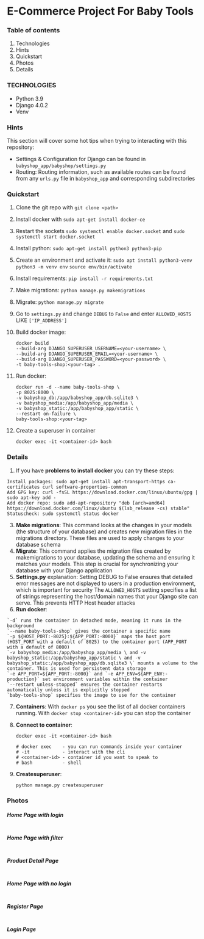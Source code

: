 # E-Commerce Project For Baby Tools

### Table of contents

1. Technologies
2. Hints
3. Quickstart
4. Photos
5. Details

### TECHNOLOGIES

- Python 3.9
- Django 4.0.2
- Venv

### Hints

This section will cover some hot tips when trying to interacting with this repository:

- Settings & Configuration for Django can be found in `babyshop_app/babyshop/settings.py`
- Routing: Routing information, such as available routes can be found from any `urls.py` file in `babyshop_app` and corresponding subdirectories

### Quickstart

1. Clone the git repo with `git clone <path>`
2. Install docker with `sudo apt-get install docker-ce`
3. Restart the sockets `sudo systemctl enable docker.socket` and `sudo systemctl start docker.socket`
4. Install python: `sudo apt-get install python3 python3-pip`
5. Create an environment and activate it: `sudo apt install python3-venv` `python3 -m venv env` `source env/bin/activate`
6. Install requirements: `pip install -r requirements.txt`
7. Make migrations: `python manage.py makemigrations`
8. Migrate: `python manage.py migrate`
9. Go to `settings.py` and change `DEBUG` to `False` and enter `ALLOWED_HOSTS` LIKE `['IP_ADDRESS']`
10. Build docker image:
    
    ```
    docker build
    --build-arg DJANGO_SUPERUSER_USERNAME=<your-username> \
    --build-arg DJANGO_SUPERUSER_EMAIL=<your-username> \
    --build-arg DJANGO_SUPERUSER_PASSWORD=<your-password> \
    -t baby-tools-shop:<your-tag> .
    ```
    
12. Run docker:
    
    ```
    docker run -d --name baby-tools-shop \
    -p 8025:8000 \
    -v babyshop_db:/app/babyshop_app/db.sqlite3 \
    -v babyshop_media:/app/babyshop_app/media \
    -v babyshop_static:/app/babyshop_app/static \
    --restart on-failure \
    baby-tools-shop:<your-tag>
    ```
    
14. Create a superuser in container
    
    ```
    docker exec -it <container-id> bash
    ```

  

### Details

1. If you have **problems to install docker** you can try these steps:

  ```
  Install packages: sudo apt-get install apt-transport-https ca-certificates curl software-properties-common
  Add GPG key: curl -fsSL https://download.docker.com/linux/ubuntu/gpg | sudo apt-key add -
  Add docker repo: sudo add-apt-repository "deb [arch=amd64] https://download.docker.com/linux/ubuntu $(lsb_release -cs) stable"
  Statuscheck: sudo systemctl status docker
  ```

3. **Make migrations**: This command looks at the changes in your models (the structure of your database) and creates new migration files in the migrations directory. These files are used to apply changes to your database schema
4. **Migrate**: This command applies the migration files created by makemigrations to your database, updating the schema and ensuring it matches your models. This step is crucial for synchronizing your database with your Django application
5. **Settings.py** explanation: 
    Setting DEBUG to False ensures that detailed error messages are not displayed to users in a production environment, which is important for security
    The `ALLOWED_HOSTS` setting specifies a list of strings representing the host/domain names that your Django site can serve. This prevents HTTP Host header attacks
6. **Run docker**:
   
  ```
  `-d` runs the container in detached mode, meaning it runs in the background
  `--name baby-tools-shop` gives the container a specific name
  `-p ${HOST_PORT:-8025}:${APP_PORT:-8000}` maps the host port (HOST_PORT with a default of 8025) to the container port (APP_PORT with a default of 8000)
  `-v babyshop_media:/app/babyshop_app/media \ and -v babyshop_static:/app/babyshop_app/static \ and -v babyshop_static:/app/babyshop_app/db.sqlite3 \` mounts a volume to the container. This is used for persistent data storage
  `-e APP_PORT=${APP_PORT:-8000}` and `-e APP_ENV=${APP_ENV:-production}` set environment variables within the container
  `--restart unless-stopped` ensures the container restarts automatically unless it is explicitly stopped
  `baby-tools-shop` specifies the image to use for the container
  ```

7. **Containers**: With `docker ps` you see the list of all docker containers running. With `docker stop <container-id>` you can stop the container
8. **Connect to container**:
   
    ```
    docker exec -it <container-id> bash

    # docker exec    - you can run commands inside your container
    # -it            - interact with the cli
    # <container-id> - container id you want to speak to
    # bash           - shell
    ```
9. **Createsuperuser**:
    ```
    python manage.py createsuperuser
    ```
    
### Photos

##### Home Page with login

<img alt="" src="https://github.com/MET-DEV/Django-E-Commerce/blob/master/project_images/capture_20220323080815407.jpg"></img>
##### Home Page with filter
<img alt="" src="https://github.com/MET-DEV/Django-E-Commerce/blob/master/project_images/capture_20220323080840305.jpg"></img>
##### Product Detail Page
<img alt="" src="https://github.com/MET-DEV/Django-E-Commerce/blob/master/project_images/capture_20220323080934541.jpg"></img>

##### Home Page with no login
<img alt="" src="https://github.com/MET-DEV/Django-E-Commerce/blob/master/project_images/capture_20220323080953570.jpg"></img>


##### Register Page

<img alt="" src="https://github.com/MET-DEV/Django-E-Commerce/blob/master/project_images/capture_20220323081016022.jpg"></img>


##### Login Page

<img alt="" src="https://github.com/MET-DEV/Django-E-Commerce/blob/master/project_images/capture_20220323081044867.jpg"></img>
